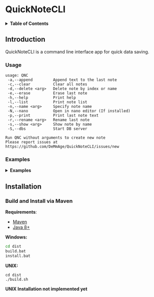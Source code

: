 # QuickNoteCLI

<details>
<summary><b>Table of Contents</b></summary>
<!-- MarkdownTOC -->

* [Introduction](#Introduction)
    * [Usage](#Usage)
    * [Examples](#Examples)
* [Installation](#Installation)
    * [Build and install via Maven](#Build-and-Install-via-Maven)

<!-- /MarkdownTOC -->
</details>

## Introduction

QuickNoteCLI is a command line interface app for quick data saving.

### Usage

```
usage: QNC
 -a,--append         Append text to the last note
 -c,--clear          Clear all notes
 -d,--delete <arg>   Delete note by index or name
 -e,--erase          Erase last note
 -h,--help           Print help
 -l,--list           Print note list
 -n,--name <arg>     Specify note name
 -N,--nano           Open in nano editor (If installed)
 -p,--print          Print last note text
 -r,--rename <arg>   Rename last note
 -s,--show <arg>     Show note by name
 -S,--dbs            Start DB server

Run QNC without arguments to create new note
Please report issues at https://github.com/DeMmAge/QuickNoteCLI/issues/new
```

### Examples

<details>
<summary><b>Examples</b></summary>
<!-- MarkdownTOC -->

Write **NE** on new line to save note.

* **Create simple note with specified name**

```shell
QNC --name shoppint_list
Start typing text. To save write NE on new line
Tomatoes 5x
Beer 15x
NE
```

* **Append new content to the last note**

```shell
QNC --append
Start typing text. To save write NE on new line
Orange 10x
NE
```

* **Print last created note**

```shell
QNC --print
```

**Output:**

```shell
| HASH  | NAME          | DATE                      |
|===================================================|
| D41D8 | shoppint_list | 2021-10-09 17:40:33.39333 |

Tomatos 5x
Beer 15x
Orange 10x
```

* **Print all notes list**

```shell
QNC --list
```

**Output:**

```shell
    ___________________________________________________________________________
    | HASH  | NAME                | DATE                       | SHORT CONTENT |
    |==========================================================================|
 1. | 54D1A | test_specified_name | 2021-10-03 03:25:40.285    | NOTE CONTENT  |
 2. | 0762C | NOTE 03:32          | 2021-10-03 03:32:24.097    | NOTE CONTENT  |
 3. | 3F978 | note_name           | 2021-10-03 03:39:23.07     | NOTE CONTENT  |
 4. | 9970D | note_name_2         | 2021-10-03 03:43:09.645    | NOTE CONTENT  |
 5. | 01B82 | NOTE 03:49          | 2021-10-03 03:49:18.005    | NOTE CONTENT  |
 6. | 9970D | NOTE 05:57          | 2021-10-03 05:57:16.605006 | NOTE CONTENT  |
 7. | 83F56 | NOTE 07:24          | 2021-10-03 07:24:11.32427  | PASSWORD      |
 8. | 73FB9 | NOTE 07:25          | 2021-10-03 07:25:53.456844 | LOGIN         |
 9. | 7C670 | NOTE 07:27.00       | 2021-10-03 07:27:00.298042 | QUICK NOTE    |
10. | 88DFE | NOTE 07:31.03       | 2021-10-03 07:31:03.58814  | blablablabla  |
```

* **Print note by name or index in the list**

```shell
QNC --show test_specified_name
```

**Output:**

```shell
________________________________________________________
| HASH  | NAME                | DATE                    |
|=======================================================|
| 54D1A | test_specified_name | 2021-10-03 03:25:40.285 |


Facebook:
Login: MarkZuckerberg
Password: qwerty123

Instagram:
Login: MarkZuckerberg
Password: qwerty123
```

* **Create note in nano editor _(if installed)_.**

Just write your text in editor, press `CTRL + X`, press `Y`, and press `ENTER`.

**Output:**

```shell
QNC --name note_in_nano! -N
```

```
  GNU nano 2.5.3                                                           File: tmp18278661428566629933.tmp


    You can write content here!
    
    ¯\_(ツ)_/¯ 
    




         












                                                                                                                             [ Read 0 lines ]
^G Get Help      ^O Write Out     ^W Where Is      ^K Cut Text      ^J Justify       ^C Cur Pos       ^Y Prev Page     M-\ First Line   M-W WhereIs Next ^^ Mark Text     M-} Indent Text  M-U Undo         ^B Back          M-Space Prev Word^A Home
^X Exit          ^R Read File     ^\ Replace       ^U Uncut Text    ^T To Spell      ^_ Go To Line    ^V Next Page     M-/ Last Line    M-] To Bracket   M-^ Copy Text    M-{ Unindent TextM-E Redo         ^F Forward       ^Space Next Word ^E End
```

<!-- /MarkdownTOC -->
</details>

## Installation

### Build and Install via Maven

**Requirements**:

* [Maven](https://maven.apache.org/download.cgi)
* [Java 8+](https://javadl.oracle.com/webapps/download/AutoDL?BundleId=245476_4d5417147a92418ea8b615e228bb6935)

__Windows:__

```bat
cd dist
build.bat
install.bat
```

__UNIX:__

```shell
cd dist
./build.sh
```
__UNIX Installation not implemented yet__
